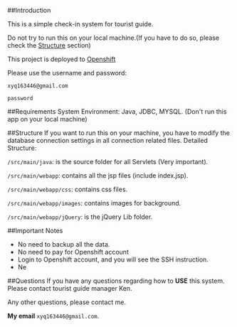 ##Introduction

This is a simple check-in system for tourist guide.

Do not try to run this on your local machine.(If you have to do so, please check the [Structure](https://github.com/LLTravel/Guide#Structure) section)

This project is deployed to [Openshift](https://www.openshift.com/)

Please use the username and password:

`xyq163446@gmail.com`

`password`

##Requirements
System Environment: Java, JDBC, MYSQL. (Don't run this app on your local machine)

##Structure
If you want to run this on your machine, you have to modify the database connection settings in all connection related files.
Detailed Structure:

`/src/main/java`: is the source folder for all Servlets (Very important).

`/src/main/webapp`: contains all the jsp files (include index.jsp).

`/src/main/webapp/css`: contains css files.

`/src/main/webapp/images`: contains images for background.

`/src/main/webapp/jQuery`: is the jQuery Lib folder.

##Important Notes
- No need to backup all the data.
- No need to pay for Openshift account
- Login to Openshift account, and you will see the SSH instruction.
- Ne

##Questions
If you have any questions regarding how to **USE** this system. Please contact tourist guide manager Ken.

Any other questions, please contact me.

**My email** `xyq163446@gmail.com`.
